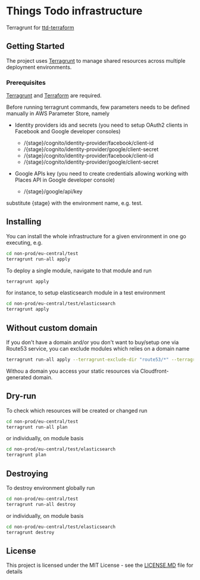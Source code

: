 # Things Todo infrastructure

Terragrunt for [ttd-terraform](https://github.com/mjedrasz/ttd-terraform)

## Getting Started

The project uses [Terragrunt](https://github.com/gruntwork-io/terragrunt) to manage shared resources across multiple deployment environments.

### Prerequisites

[Terragrunt](https://github.com/gruntwork-io/terragrunt) and [Terraform](https://www.terraform.io/) are required.

Before running terragrunt commands, few parameters needs to be defined manually in AWS Parameter Store, namely

* Identity providers ids and secrets (you need to setup OAuth2 clients in Facebook and Google developer consoles)
  * /{stage}/cognito/identity-provider/facebook/client-id
  * /{stage}/cognito/identity-provider/google/client-secret
  * /{stage}/cognito/identity-provider/facebook/client-id
  * /{stage}/cognito/identity-provider/google/client-secret

* Google APIs key (you need to create credentials allowing working with Places API in Google developer console)
  * /{stage}/google/api/key

substitute {stage} with the environment name, e.g. test.

## Installing

You can install the whole infrastructure for a given environment in one go executing, e.g.

```bash
cd non-prod/eu-central/test
terragrunt run-all apply
```

To deploy a single module, navigate to that module and run

```bash
terragrunt apply
```

for instance, to setup elasticsearch module in a test environment

```bash
cd non-prod/eu-central/test/elasticsearch
terragrunt apply
```

## Without custom domain

If you don't have a domain and/or you don't want to buy/setup one via Route53 service, you can exclude modules which relies on a domain name

```bash
terragrunt run-all apply --terragrunt-exclude-dir "route53/*" --terragrunt-exclude-dir ses*
```

Withou a domain you access your static resources via Cloudfront-generated domain.

## Dry-run

To check which resources will be created or changed run

```bash
cd non-prod/eu-central/test
terragrunt run-all plan
```

or individually, on module basis

```bash
cd non-prod/eu-central/test/elasticsearch
terragrunt plan
```

## Destroying

To destroy environment globally run

```bash
cd non-prod/eu-central/test
terragrunt run-all destroy
```

or individually, on module basis

```bash
cd non-prod/eu-central/test/elasticsearch
terragrunt destroy
```

## License

This project is licensed under the MIT License - see the [LICENSE.MD](LICENSE.MD) file for details
